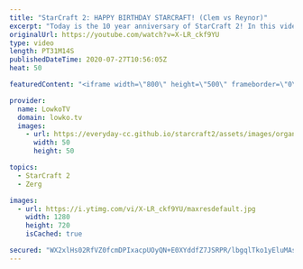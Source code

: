 ```yaml
---
title: "StarCraft 2: HAPPY BIRTHDAY STARCRAFT! (Clem vs Reynor)"
excerpt: "Today is the 10 year anniversary of StarCraft 2! In this video I cast one of the closest games of top level SC2 between Clem and Reynor. Reynor decides to go Hydra Lurker Viper, Clem focuses on Marine Marauder Ghost.   Get more videos & support my work: http://www.patreon.com/lowkotv  My second channel:"
originalUrl: https://youtube.com/watch?v=X-LR_ckf9YU
type: video
length: PT31M14S
publishedDateTime: 2020-07-27T10:56:05Z
heat: 50

featuredContent: "<iframe width=\"800\" height=\"500\" frameborder=\"0\" src=\"https://www.youtube.com/embed/X-LR_ckf9YU\" allow=\"accelerometer; autoplay; encrypted-media; gyroscope; picture-in-picture\" allowfullscreen></iframe>"

provider:
  name: LowkoTV
  domain: lowko.tv
  images:
    - url: https://everyday-cc.github.io/starcraft2/assets/images/organizations/lowko.tv-50x50.jpg
      width: 50
      height: 50

topics:
  - StarCraft 2
  - Zerg

images:
  - url: https://i.ytimg.com/vi/X-LR_ckf9YU/maxresdefault.jpg
    width: 1280
    height: 720
    isCached: true

secured: "WX2xlHs02RfVZ0fcmDPIxacpUOyQN+E0XYddfZ7JSRPR/lbgqlTko1yEluMAs/Gl3uyhjEopaDdC5Tqi39v7ragpdwclHhqNlgsOO+68bU3j0lIFrXZI8b0qe4F9uFdA3DlaGfa7WYX/bUmULLBWbj/cj+lfvnn2KNTN7x9BxME3WRcSc/s1TqOuzhw4/iLoWbj+QPoaLrkuWmbYhqKugS6FQupp/Xs5OtB+TXkyZPWW1z2uuzisMyhahtqkIZGN34+pJPgQoLm/0QUek4JnNT3cWZ4eGFD80kzVCiG0v5ybzgJo9FqGxcxJXWcN85E0xMPHmYnkPc8+Nqqhbvryvd8R2cwTvDir1DaJl+KUhN50pD3miAQO80hrO1LTkLt/cqog1tv6Z3xdIPyiXG+A1QIoDJJyBRcwURlm7TuFg2R0sa3HNNh2DSe2k30Gynt2;SyE74z1pSC0Z8l3wYFe+cA=="
---
```


